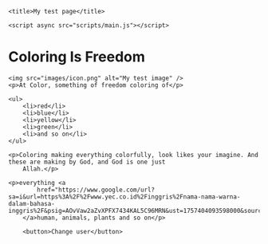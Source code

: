 <!DOCTYPE html>
<html lang="en">

<head>
    <meta charset="UTF-8">
    <meta name="viewport" content="width=device-width, initial-scale=1.0">
    <link rel="preconnect" href="https://fonts.googleapis.com">
    <link rel="preconnect" href="https://fonts.gstatic.com" crossorigin>
    <link
        href="https://fonts.googleapis.com/css2?family=Nunito+Sans:ital,opsz,wght@0,6..12,200..1000;1,6..12,200..1000&family=Raleway:ital,wght@0,100..900;1,100..900&display=swap"
        rel="stylesheet">
    <link href="style.css" rel="stylesheet" />

    <title>My test page</title>

    <script async src="scripts/main.js"></script>
</head>

<body>
    <h1>Coloring Is Freedom</h1>

    <img src="images/icon.png" alt="My test image" />
    <p>At Color, something of freedom coloring of</p>

    <ul>
        <li>red</li>
        <li>blue</li>
        <li>yellow</li>
        <li>green</li>
        <li>and so on</li>
    </ul>

    <p>Coloring making everything colorfully, look likes your imagine. And these are making by God, and God is one just
        Allah.</p>

    <p>everything <a
            href="https://www.google.com/url?sa=i&url=https%3A%2F%2Fwww.yec.co.id%2Finggris%2Fnama-nama-warna-dalam-bahasa-inggris%2F&psig=AOvVaw2aZvXPFX7434KAL5C96MRN&ust=1757404093598000&source=images&cd=vfe&opi=89978449&ved=0CBEQjRxqFwoTCPDirc7WyI8DFQAAAAAdAAAAABAE">Coloring,
        </a>human, animals, plants and so on</p>

        <button>Change user</button>
</body>

</html>
